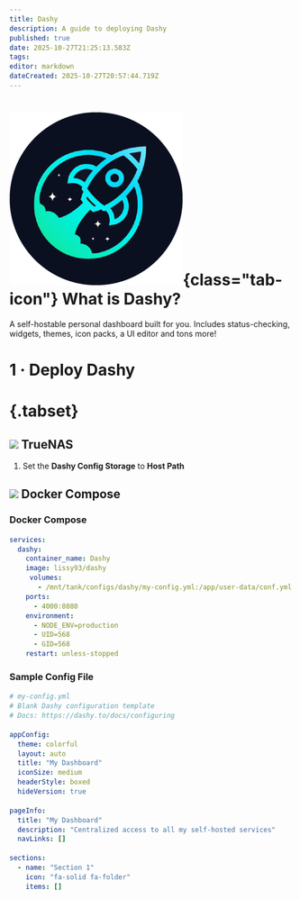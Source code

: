 ```yaml
---
title: Dashy
description: A guide to deploying Dashy
published: true
date: 2025-10-27T21:25:13.583Z
tags: 
editor: markdown
dateCreated: 2025-10-27T20:57:44.719Z
---
```


# ![](/dashy.png){class="tab-icon"} What is Dashy?
A self-hostable personal dashboard built for you. Includes status-checking, widgets, themes, icon packs, a UI editor and tons more! 

# 1 · Deploy Dashy
# {.tabset}
## <img src="/truenas.png" class="tab-icon"> TrueNAS

1. Set the **Dashy Config Storage** to **Host Path**

## <img src="/docker.png" class="tab-icon"> Docker Compose
### Docker Compose
```yaml
services:
  dashy:
    container_name: Dashy
    image: lissy93/dashy
     volumes:
       - /mnt/tank/configs/dashy/my-config.yml:/app/user-data/conf.yml
    ports:
      - 4000:8080
    environment:
      - NODE_ENV=production
      - UID=568
      - GID=568
    restart: unless-stopped
```

### Sample Config File
```yaml
# my-config.yml
# Blank Dashy configuration template
# Docs: https://dashy.to/docs/configuring

appConfig:
  theme: colorful
  layout: auto
  title: "My Dashboard"
  iconSize: medium
  headerStyle: boxed
  hideVersion: true

pageInfo:
  title: "My Dashboard"
  description: "Centralized access to all my self-hosted services"
  navLinks: []

sections:
  - name: "Section 1"
    icon: "fa-solid fa-folder"
    items: []
```